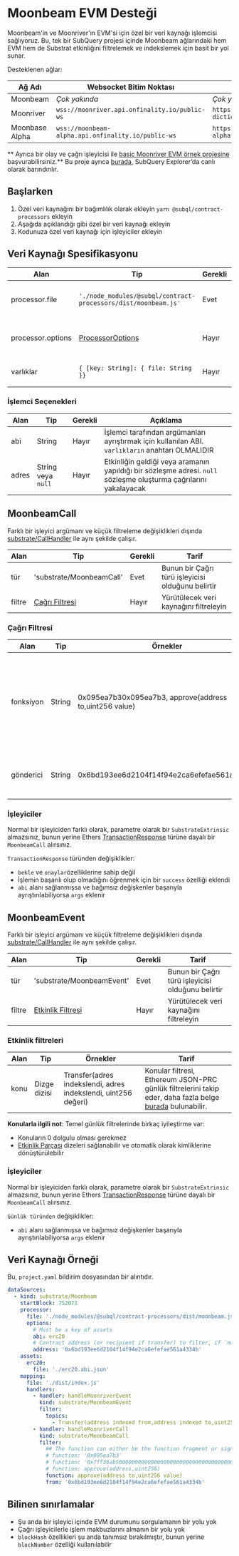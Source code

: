 # Moonbeam EVM Desteği

Moonbeam'in ve Moonriver'ın EVM'si için özel bir veri kaynağı işlemcisi sağlıyoruz. Bu, tek bir SubQuery projesi içinde Moonbeam ağlarındaki hem EVM hem de Substrat etkinliğini filtrelemek ve indekslemek için basit bir yol sunar.

Desteklenen ağlar:

| Ağ Adı         | Websocket Bitim Noktası                            | Sözlük Bitim Noktası                                                 |
| -------------- | -------------------------------------------------- | -------------------------------------------------------------------- |
| Moonbeam       | _Çok yakında_                                      | _Çok yakında_                                                        |
| Moonriver      | `wss://moonriver.api.onfinality.io/public-ws`      | `https://api.subquery.network/sq/subquery/moonriver-dictionary`      |
| Moonbase Alpha | `wss://moonbeam-alpha.api.onfinality.io/public-ws` | `https://api.subquery.network/sq/subquery/moonbase-alpha-dictionary` |

** Ayrıca bir olay ve çağrı işleyicisi ile [basic Moonriver EVM örnek projesine](https://github.com/subquery/tutorials-moonriver-evm-starter) başvurabilirsiniz.** Bu proje ayrıca [burada](https://explorer.subquery.network/subquery/subquery/moonriver-evm-starter-project), SubQuery Explorer’da canlı olarak barındırılır.

## Başlarken

1. Özel veri kaynağını bir bağımlılık olarak ekleyin `yarn @subql/contract-processors` ekleyin
2. Aşağıda açıklandığı gibi özel bir veri kaynağı ekleyin
3. Kodunuza özel veri kaynağı için işleyiciler ekleyin

## Veri Kaynağı Spesifikasyonu

| Alan              | Tip                                                            | Gerekli | Açıklama                               |
| ----------------- | -------------------------------------------------------------- | ------- | -------------------------------------- |
| processor.file    | `'./node_modules/@subql/contract-processors/dist/moonbeam.js'` | Evet    | Veri işlemci koduna dosya referansı    |
| processor.options | [ProcessorOptions](#processor-options)                         | Hayır   | Moonbeam İşlemciye özel seçenekler     |
| varlıklar         | `{ [key: String]: { file: String }}`                           | Hayır   | Harici varlık dosyalarının bir nesnesi |

### İşlemci Seçenekleri

| Alan  | Tip                | Gerekli | Açıklama                                                                                                          |
| ----- | ------------------ | ------- | ----------------------------------------------------------------------------------------------------------------- |
| abi   | String             | Hayır   | İşlemci tarafından argümanları ayrıştırmak için kullanılan ABI. `varlıkların` anahtarı OLMALIDIR                  |
| adres | String veya `null` | Hayır   | Etkinliğin geldiği veya aramanın yapıldığı bir sözleşme adresi. `null` sözleşme oluşturma çağrılarını yakalayacak |

## MoonbeamCall

Farklı bir işleyici argümanı ve küçük filtreleme değişiklikleri dışında [substrate/CallHandler](../create/mapping/#call-handler) ile aynı şekilde çalışır.

| Alan   | Tip                             | Gerekli | Tarif                                             |
| ------ | ------------------------------- | ------- | ------------------------------------------------- |
| tür    | 'substrate/MoonbeamCall'        | Evet    | Bunun bir Çağrı türü işleyicisi olduğunu belirtir |
| filtre | [Çağrı Filtresi](#call-filters) | Hayır   | Yürütülecek veri kaynağını filtreleyin            |

### Çağrı Filtresi

| Alan      | Tip    | Örnekler                                                | Açıklama                                                                                                                                                           |
| --------- | ------ | ------------------------------------------------------- | ------------------------------------------------------------------------------------------------------------------------------------------------------------------ |
| fonksiyon | String | 0x095ea7b30x095ea7b3, approve(address to,uint256 value) | Sözleşmede çağrılan işlevi filtrelemek için [Fonksiyon İmzası](https://docs.ethers.io/v5/api/utils/abi/fragments/#FunctionFragment) dizeleri veya `sighash` işlevi |
| gönderici | String | 0x6bd193ee6d2104f14f94e2ca6efefae561a4334b              | İşlemi gönderen bir Ethereum adresi                                                                                                                                |

### İşleyiciler

Normal bir işleyiciden farklı olarak, parametre olarak bir `SubstrateExtrinsic` almazsınız, bunun yerine Ethers [TransactionResponse](https://docs.ethers.io/v5/api/providers/types/#providers-TransactionResponse) türüne dayalı bir `MoonbeamCall` alırsınız.

`TransactionResponse` türünden değişiklikler:

- `bekle` ve `onaylar`özelliklerine sahip değil
- İşlemin başarılı olup olmadığını öğrenmek için bir `success` özelliği eklendi
- `abi` alanı sağlanmışsa ve bağımsız değişkenler başarıyla ayrıştırılabiliyorsa `args` eklenir

## MoonbeamEvent

Farklı bir işleyici argümanı ve küçük filtreleme değişiklikleri dışında [substrate/CallHandler](../create/mapping/#event-handler) ile aynı şekilde çalışır.

| Alan   | Tip                                 | Gerekli | Tarif                                             |
| ------ | ----------------------------------- | ------- | ------------------------------------------------- |
| tür    | 'substrate/MoonbeamEvent'           | Evet    | Bunun bir Çağrı türü işleyicisi olduğunu belirtir |
| filtre | [Etkinlik Filtresi](#event-filters) | Hayır   | Yürütülecek veri kaynağını filtreleyin            |

### Etkinlik filtreleri

| Alan | Tip          | Örnekler                                                       | Tarif                                                                                                                                                  |
| ---- | ------------ | -------------------------------------------------------------- | ------------------------------------------------------------------------------------------------------------------------------------------------------ |
| konu | Dizge dizisi | Transfer(adres indekslendi, adres indekslendi, uint256 değeri) | Konular filtresi, Ethereum JSON-PRC günlük filtrelerini takip eder, daha fazla belge [burada](https://docs.ethers.io/v5/concepts/events/) bulunabilir. |

<b>Konularla ilgili not</b>: Temel günlük filtrelerinde birkaç iyileştirme var:

- Konuların 0 dolgulu olması gerekmez
- [Etkinlik Parçası](https://docs.ethers.io/v5/api/utils/abi/fragments/#EventFragment) dizeleri sağlanabilir ve otomatik olarak kimliklerine dönüştürülebilir

### İşleyiciler

Normal bir işleyiciden farklı olarak, parametre olarak bir `SubstrateExtrinsic` almazsınız, bunun yerine Ethers [TransactionResponse](https://docs.ethers.io/v5/api/providers/types/#providers-Log) türüne dayalı bir `MoonbeamCall` alırsınız.

`Günlük türünden` değişiklikler:

- `abi` alanı sağlanmışsa ve bağımsız değişkenler başarıyla ayrıştırılabiliyorsa `args` eklenir

## Veri Kaynağı Örneği

Bu, `project.yaml` bildirim dosyasından bir alıntıdır.

```yaml
dataSources:
  - kind: substrate/Moonbeam
    startBlock: 752073
    processor:
      file: './node_modules/@subql/contract-processors/dist/moonbeam.js'
      options:
        # Must be a key of assets
        abi: erc20
        # Contract address (or recipient if transfer) to filter, if `null` should be for contract creation
        address: '0x6bd193ee6d2104f14f94e2ca6efefae561a4334b'
    assets:
      erc20:
        file: './erc20.abi.json'
    mapping:
      file: './dist/index.js'
      handlers:
        - handler: handleMoonriverEvent
          kind: substrate/MoonbeamEvent
          filter:
            topics:
              - Transfer(address indexed from,address indexed to,uint256 value)
        - handler: handleMoonriverCall
          kind: substrate/MoonbeamCall
          filter:
            ## The function can either be the function fragment or signature
            # function: '0x095ea7b3'
            # function: '0x7ff36ab500000000000000000000000000000000000000000000000000000000'
            # function: approve(address,uint256)
            function: approve(address to,uint256 value)
            from: '0x6bd193ee6d2104f14f94e2ca6efefae561a4334b'
```

## Bilinen sınırlamalar

- Şu anda bir işleyici içinde EVM durumunu sorgulamanın bir yolu yok
- Çağrı işleyicilerle işlem makbuzlarını almanın bir yolu yok
- `blockHash` özellikleri şu anda tanımsız bırakılmıştır, bunun yerine `blockNumber` özelliği kullanılabilir
